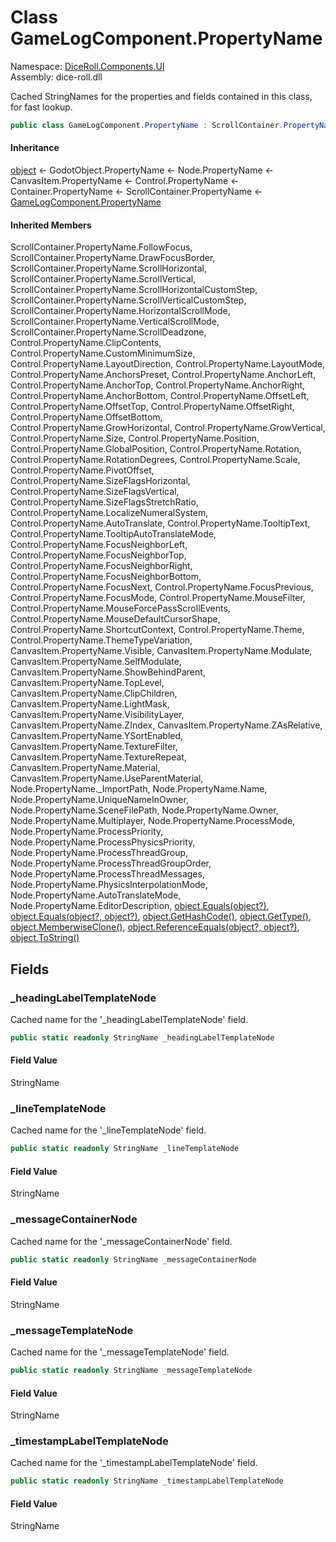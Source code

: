 # <a id="DiceRoll_Components_UI_GameLogComponent_PropertyName"></a> Class GameLogComponent.PropertyName

Namespace: [DiceRoll.Components.UI](DiceRoll.Components.UI.md)  
Assembly: dice\-roll.dll  

Cached StringNames for the properties and fields contained in this class, for fast lookup.

```csharp
public class GameLogComponent.PropertyName : ScrollContainer.PropertyName
```

#### Inheritance

[object](https://learn.microsoft.com/dotnet/api/system.object) ← 
GodotObject.PropertyName ← 
Node.PropertyName ← 
CanvasItem.PropertyName ← 
Control.PropertyName ← 
Container.PropertyName ← 
ScrollContainer.PropertyName ← 
[GameLogComponent.PropertyName](DiceRoll.Components.UI.GameLogComponent.PropertyName.md)

#### Inherited Members

ScrollContainer.PropertyName.FollowFocus, 
ScrollContainer.PropertyName.DrawFocusBorder, 
ScrollContainer.PropertyName.ScrollHorizontal, 
ScrollContainer.PropertyName.ScrollVertical, 
ScrollContainer.PropertyName.ScrollHorizontalCustomStep, 
ScrollContainer.PropertyName.ScrollVerticalCustomStep, 
ScrollContainer.PropertyName.HorizontalScrollMode, 
ScrollContainer.PropertyName.VerticalScrollMode, 
ScrollContainer.PropertyName.ScrollDeadzone, 
Control.PropertyName.ClipContents, 
Control.PropertyName.CustomMinimumSize, 
Control.PropertyName.LayoutDirection, 
Control.PropertyName.LayoutMode, 
Control.PropertyName.AnchorsPreset, 
Control.PropertyName.AnchorLeft, 
Control.PropertyName.AnchorTop, 
Control.PropertyName.AnchorRight, 
Control.PropertyName.AnchorBottom, 
Control.PropertyName.OffsetLeft, 
Control.PropertyName.OffsetTop, 
Control.PropertyName.OffsetRight, 
Control.PropertyName.OffsetBottom, 
Control.PropertyName.GrowHorizontal, 
Control.PropertyName.GrowVertical, 
Control.PropertyName.Size, 
Control.PropertyName.Position, 
Control.PropertyName.GlobalPosition, 
Control.PropertyName.Rotation, 
Control.PropertyName.RotationDegrees, 
Control.PropertyName.Scale, 
Control.PropertyName.PivotOffset, 
Control.PropertyName.SizeFlagsHorizontal, 
Control.PropertyName.SizeFlagsVertical, 
Control.PropertyName.SizeFlagsStretchRatio, 
Control.PropertyName.LocalizeNumeralSystem, 
Control.PropertyName.AutoTranslate, 
Control.PropertyName.TooltipText, 
Control.PropertyName.TooltipAutoTranslateMode, 
Control.PropertyName.FocusNeighborLeft, 
Control.PropertyName.FocusNeighborTop, 
Control.PropertyName.FocusNeighborRight, 
Control.PropertyName.FocusNeighborBottom, 
Control.PropertyName.FocusNext, 
Control.PropertyName.FocusPrevious, 
Control.PropertyName.FocusMode, 
Control.PropertyName.MouseFilter, 
Control.PropertyName.MouseForcePassScrollEvents, 
Control.PropertyName.MouseDefaultCursorShape, 
Control.PropertyName.ShortcutContext, 
Control.PropertyName.Theme, 
Control.PropertyName.ThemeTypeVariation, 
CanvasItem.PropertyName.Visible, 
CanvasItem.PropertyName.Modulate, 
CanvasItem.PropertyName.SelfModulate, 
CanvasItem.PropertyName.ShowBehindParent, 
CanvasItem.PropertyName.TopLevel, 
CanvasItem.PropertyName.ClipChildren, 
CanvasItem.PropertyName.LightMask, 
CanvasItem.PropertyName.VisibilityLayer, 
CanvasItem.PropertyName.ZIndex, 
CanvasItem.PropertyName.ZAsRelative, 
CanvasItem.PropertyName.YSortEnabled, 
CanvasItem.PropertyName.TextureFilter, 
CanvasItem.PropertyName.TextureRepeat, 
CanvasItem.PropertyName.Material, 
CanvasItem.PropertyName.UseParentMaterial, 
Node.PropertyName.\_ImportPath, 
Node.PropertyName.Name, 
Node.PropertyName.UniqueNameInOwner, 
Node.PropertyName.SceneFilePath, 
Node.PropertyName.Owner, 
Node.PropertyName.Multiplayer, 
Node.PropertyName.ProcessMode, 
Node.PropertyName.ProcessPriority, 
Node.PropertyName.ProcessPhysicsPriority, 
Node.PropertyName.ProcessThreadGroup, 
Node.PropertyName.ProcessThreadGroupOrder, 
Node.PropertyName.ProcessThreadMessages, 
Node.PropertyName.PhysicsInterpolationMode, 
Node.PropertyName.AutoTranslateMode, 
Node.PropertyName.EditorDescription, 
[object.Equals\(object?\)](https://learn.microsoft.com/dotnet/api/system.object.equals\#system\-object\-equals\(system\-object\)), 
[object.Equals\(object?, object?\)](https://learn.microsoft.com/dotnet/api/system.object.equals\#system\-object\-equals\(system\-object\-system\-object\)), 
[object.GetHashCode\(\)](https://learn.microsoft.com/dotnet/api/system.object.gethashcode), 
[object.GetType\(\)](https://learn.microsoft.com/dotnet/api/system.object.gettype), 
[object.MemberwiseClone\(\)](https://learn.microsoft.com/dotnet/api/system.object.memberwiseclone), 
[object.ReferenceEquals\(object?, object?\)](https://learn.microsoft.com/dotnet/api/system.object.referenceequals), 
[object.ToString\(\)](https://learn.microsoft.com/dotnet/api/system.object.tostring)

## Fields

### <a id="DiceRoll_Components_UI_GameLogComponent_PropertyName__headingLabelTemplateNode"></a> \_headingLabelTemplateNode

Cached name for the '_headingLabelTemplateNode' field.

```csharp
public static readonly StringName _headingLabelTemplateNode
```

#### Field Value

 StringName

### <a id="DiceRoll_Components_UI_GameLogComponent_PropertyName__lineTemplateNode"></a> \_lineTemplateNode

Cached name for the '_lineTemplateNode' field.

```csharp
public static readonly StringName _lineTemplateNode
```

#### Field Value

 StringName

### <a id="DiceRoll_Components_UI_GameLogComponent_PropertyName__messageContainerNode"></a> \_messageContainerNode

Cached name for the '_messageContainerNode' field.

```csharp
public static readonly StringName _messageContainerNode
```

#### Field Value

 StringName

### <a id="DiceRoll_Components_UI_GameLogComponent_PropertyName__messageTemplateNode"></a> \_messageTemplateNode

Cached name for the '_messageTemplateNode' field.

```csharp
public static readonly StringName _messageTemplateNode
```

#### Field Value

 StringName

### <a id="DiceRoll_Components_UI_GameLogComponent_PropertyName__timestampLabelTemplateNode"></a> \_timestampLabelTemplateNode

Cached name for the '_timestampLabelTemplateNode' field.

```csharp
public static readonly StringName _timestampLabelTemplateNode
```

#### Field Value

 StringName

